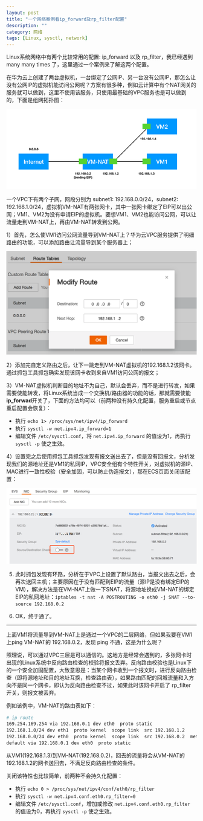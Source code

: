 ```yaml
---
layout: post
title: "一个网络案例看ip_forward及rp_filter配置"
description: ""
category: 网络
tags: [Linux, sysctl, network]
---
```


Linux系统网络中有两个比较常用的配置: ip_forward 以及 rp_filter，我已经遇到 many many times 了，这里通过一个案例来了解这两个配置。

在华为云上创建了两台虚拟机，一台绑定了公网IP、另一台没有公网IP，那怎么让没有公网IP的虚拟机能访问公网呢？方案有很多种，例如云计算中有个NAT网关的服务就可以做到，这里不使用该服务，只使用最基础的VPC服务也是可以做到的，下面是组网拓扑图：

![组网拓扑图](../../../images/201802/network_topo.png)

一个VPC下有两个子网，网段分别为 subnet1: 192.168.0.0/24，subnet2: 192.168.1.0/24，虚拟机VM-NAT有两张网卡，其中一张网卡绑定了EIP可以出公网；VM1、VM2为没有申请EIP的虚拟机。要想VM1、VM2也能访问公网，可以让流量走到VM-NAT上，再由VM-NAT转发到公网。

1）首先，怎么使VM1访问公网流量导到VM-NAT上？华为云VPC服务提供了明细路由的功能，可以添加路由让流量导到某个服务器上；

![VPC明细路由配置](../../../images/201802/vpc_route.png)

2）添加完自定义路由之后，让下一跳走到VM-NAT虚拟机的192.168.1.2该网卡。通过抓包工具抓包确实发现该网卡收到来自VM1访问公网的报文；

3）VM-NAT虚拟机判断目的地址不为自己，默认会丢弃，而不是进行转发，如果需要使能转发，将Linux系统当成一个交换机/路由器的功能的话，那就需要使能**ip_forwad**开关了，下面的方法均可以（前两种没有持久化配置，服务重启或节点重启配置会恢复）：

* 执行 `echo 1> /proc/sys/net/ipv4/ip_forward`
* 执行 `sysctl -w net.ipv4.ip_forward=1`
* 编辑文件 `/etc/sysctl.conf`，将 `net.ipv4.ip_forward` 的值设为1，再执行 `sysctl -p` 使之生效。

4）设置完之后使用抓包工具抓包发现有报文送出去了，但是没有回报文，分析发现我们的源地址还是VM1的私网IP，VPC安全组有个特性开关，对虚拟机的源IP、MAC进行一致性校验（安全加固，可以防止伪造报文），那在ECS页面关闭该配置：

![VPC明细路由配置](../../../images/201802/source_ip_mac_check.png)

5) 此时抓包发现有环路，分析在于VPC上设置了默认路由，当报文出去之后，会再次送回主机；主要原因在于没有匹配到EIP的流量（源IP是没有绑定EIP的VM），解决方法是在VM-NAT上做一下SNAT，将源地址换成VM-NAT的绑定EIP的私网地址：`iptables -t nat -A POSTROUTING -o eth0 -j SNAT --to-source 192.168.0.2`

6) OK，终于通了。

-----

上面VM1将流量导到VM-NAT上是通过一个VPC的二层网络，但如果我要在VM1上ping VM-NAT的 192.168.0.2，发现 ping 不通，这是为什么呢？

照理说，可以通过VPC三层是可以通信的。这地方是经常会遇到的，多张网卡时出现的Linux系统中反向路由检查的校验将报文丢弃。反向路由校验也是Linux下的一个安全加固配置，大致意思是：当某个网卡收到一个报文时，进行反向路由检查（即将源地址和目的地址互换，检查路由表），如果路由匹配的回城流量和入方向不是同一个网卡，即认为反向路由检查不过，如果此时该网卡开启了 rp_filter 开关，则报文被丢弃。

例如该例中，VM-NAT的路由表如下：

``` bash
# ip route
169.254.169.254 via 192.168.0.1 dev eth0  proto static
192.168.1.0/24 dev eth1  proto kernel  scope link  src 192.168.1.2
192.168.0.0/24 dev eth0  proto kernel  scope link  src 192.168.0.2  metric 1
default via 192.168.0.1 dev eth0  proto static
```

从VM1(192.168.1.3)到VM-NAT(192.168.0.2)，回去的流量将会从VM-NAT的192.168.1.2的网卡送回去，不满足反向路由检查的条件。

关闭该特性也比较简单，前两种不会持久化配置：

* 执行 `echo 0 > /proc/sys/net/ipv4/conf/eth0/rp_filter`
* 执行 `sysctl -w net.ipv4.conf.eth0.rp_filter=0`
* 编辑文件 `/etc/sysctl.conf`，增加或修改 `net.ipv4.conf.eth0.rp_filter` 的值设为0，再执行 `sysctl -p` 使之生效。
